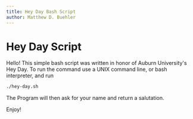 ```yaml
---
title: Hey Day Bash Script
author: Matthew D. Buehler
---
```


# Hey Day Script

Hello! This simple bash script was written in honor of Auburn University's Hey Day.
To run the command use a UNIX command line, or bash interpreter, and run 

```sh
./hey-day.sh
```
The Program will then ask for your name and return a salutation. 

Enjoy!
